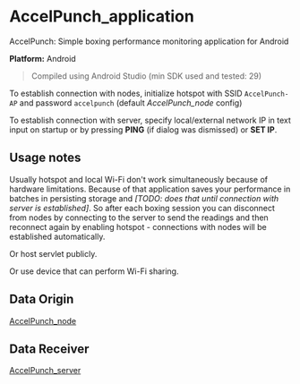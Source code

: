 # AccelPunch_application
AccelPunch: Simple boxing performance monitoring application for Android

**Platform:** Android

> Compiled using Android Studio (min SDK used and tested: 29)

To establish connection with nodes, initialize hotspot with SSID `AccelPunch-AP` and password `accelpunch` (default _AccelPunch_node_ config)

To establish connection with server, specify local/external network IP in text input on startup or by pressing **PING** (if dialog was dismissed) or **SET IP**.

## Usage notes

Usually hotspot and local Wi-Fi don't work simultaneously because of hardware limitations. Because of that application saves your performance in batches in persisting storage and _[TODO: does that until connection with server is established]_. So after each boxing session you can disconnect from nodes by connecting to the server to send the readings and then reconnect again by enabling hotspot - connections with nodes will be established automatically.

Or host servlet publicly.

Or use device that can perform Wi-Fi sharing.

## Data Origin

[AccelPunch_node](https://github.com/Pzkane/AccelPunch_node)

## Data Receiver

[AccelPunch_server](https://github.com/Pzkane/AccelPunch_server)